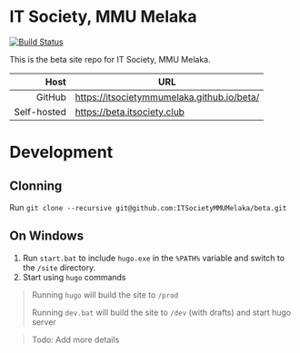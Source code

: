 # IT Society, MMU Melaka
[![Build Status](https://travis-ci.org/ITSocietyMMUMelaka/beta.svg?branch=master)](https://travis-ci.org/ITSocietyMMUMelaka/beta)

This is the beta site repo for IT Society, MMU Melaka.

| Host        | URL                                        |
| ----------: | ------------------------------------------ |
| GitHub      | https://itsocietymmumelaka.github.io/beta/ |
| Self-hosted | https://beta.itsociety.club                |
# Development

## Clonning

Run `git clone --recursive git@github.com:ITSocietyMMUMelaka/beta.git`

## On Windows

1. Run `start.bat` to include `hugo.exe` in the `%PATH%` variable and switch to the `/site` directory.
2. Start using `hugo` commands

> Running `hugo` will build the site to `/prod`
>
> Running `dev.bat` will build the site to `/dev` (with drafts) and start hugo server


> Todo: Add more details
